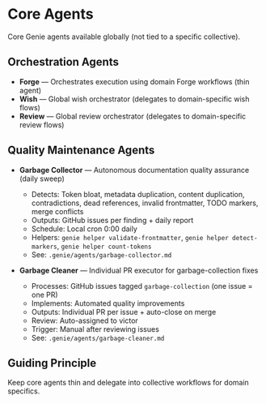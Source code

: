 # Core Agents

Core Genie agents available globally (not tied to a specific collective).

## Orchestration Agents

- **Forge** — Orchestrates execution using domain Forge workflows (thin agent)
- **Wish** — Global wish orchestrator (delegates to domain-specific wish flows)
- **Review** — Global review orchestrator (delegates to domain-specific review flows)

## Quality Maintenance Agents

- **Garbage Collector** — Autonomous documentation quality assurance (daily sweep)
  - Detects: Token bloat, metadata duplication, content duplication, contradictions, dead references, invalid frontmatter, TODO markers, merge conflicts
  - Outputs: GitHub issues per finding + daily report
  - Schedule: Local cron 0:00 daily
  - Helpers: `genie helper validate-frontmatter`, `genie helper detect-markers`, `genie helper count-tokens`
  - See: `.genie/agents/garbage-collector.md`

- **Garbage Cleaner** — Individual PR executor for garbage-collection fixes
  - Processes: GitHub issues tagged `garbage-collection` (one issue = one PR)
  - Implements: Automated quality improvements
  - Outputs: Individual PR per issue + auto-close on merge
  - Review: Auto-assigned to victor
  - Trigger: Manual after reviewing issues
  - See: `.genie/agents/garbage-cleaner.md`

## Guiding Principle

Keep core agents thin and delegate into collective workflows for domain specifics.

